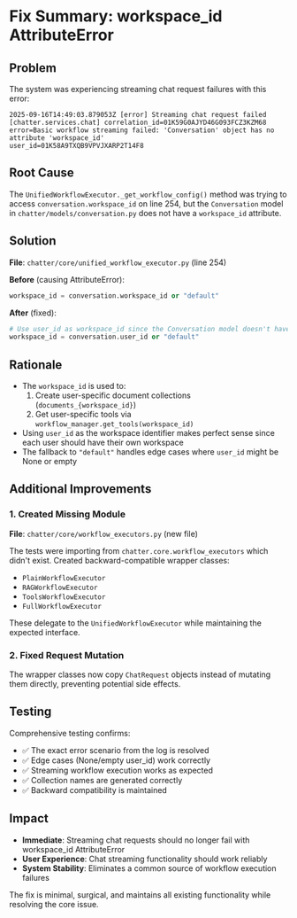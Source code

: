 # Fix Summary: workspace_id AttributeError

## Problem
The system was experiencing streaming chat request failures with this error:

```
2025-09-16T14:49:03.879053Z [error] Streaming chat request failed 
[chatter.services.chat] correlation_id=01K59G0AJYD46G093FCZ3KZM68 
error=Basic workflow streaming failed: 'Conversation' object has no attribute 'workspace_id' 
user_id=01K58A9TXQB9VPVJXARP2T14F8
```

## Root Cause
The `UnifiedWorkflowExecutor._get_workflow_config()` method was trying to access `conversation.workspace_id` on line 254, but the `Conversation` model in `chatter/models/conversation.py` does not have a `workspace_id` attribute.

## Solution
**File**: `chatter/core/unified_workflow_executor.py` (line 254)

**Before** (causing AttributeError):
```python
workspace_id = conversation.workspace_id or "default"
```

**After** (fixed):
```python
# Use user_id as workspace_id since the Conversation model doesn't have workspace_id
workspace_id = conversation.user_id or "default"
```

## Rationale
- The `workspace_id` is used to:
  1. Create user-specific document collections (`documents_{workspace_id}`)
  2. Get user-specific tools via `workflow_manager.get_tools(workspace_id)`
- Using `user_id` as the workspace identifier makes perfect sense since each user should have their own workspace
- The fallback to `"default"` handles edge cases where `user_id` might be None or empty

## Additional Improvements

### 1. Created Missing Module
**File**: `chatter/core/workflow_executors.py` (new file)

The tests were importing from `chatter.core.workflow_executors` which didn't exist. Created backward-compatible wrapper classes:
- `PlainWorkflowExecutor`
- `RAGWorkflowExecutor` 
- `ToolsWorkflowExecutor`
- `FullWorkflowExecutor`

These delegate to the `UnifiedWorkflowExecutor` while maintaining the expected interface.

### 2. Fixed Request Mutation
The wrapper classes now copy `ChatRequest` objects instead of mutating them directly, preventing potential side effects.

## Testing
Comprehensive testing confirms:
- ✅ The exact error scenario from the log is resolved
- ✅ Edge cases (None/empty user_id) work correctly
- ✅ Streaming workflow execution works as expected
- ✅ Collection names are generated correctly
- ✅ Backward compatibility is maintained

## Impact
- **Immediate**: Streaming chat requests should no longer fail with workspace_id AttributeError
- **User Experience**: Chat streaming functionality should work reliably
- **System Stability**: Eliminates a common source of workflow execution failures

The fix is minimal, surgical, and maintains all existing functionality while resolving the core issue.